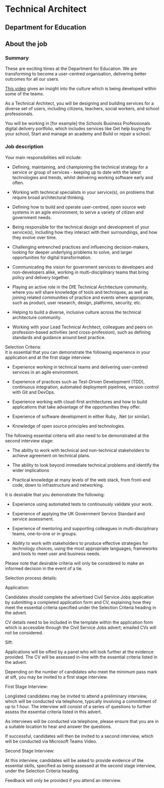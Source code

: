 # Technical Architect

## Department for Education

## About the job

### Summary

These are exciting times at the Department for Education. We are transforming to become a user-centred organisation, delivering better outcomes for all our users.  
  
[This video](https://www.youtube.com/watch?v=dgS-yJKR4Z4) gives an insight into the culture which is being developed within some of the teams.  
  
As a Technical Architect, you will be designing and building services for a diverse set of users, including citizens, teachers, social workers, and school professionals.  
  
You will be working in [for example] the Schools Business Professionals digital delivery portfolio, which includes services like Get help buying for your school, Start and manage an academy and Build or repair a school.

### Job description

Your main responsibilities will include:

  

-   Defining, maintaining, and championing the technical strategy for a service or group of services - keeping up to date with the latest technologies and trends, whilst delivering working software early and often.
    

  

-   Working with technical specialists in your service(s), on problems that require broad architectural thinking.
    

  

-   Defining how to build and operate user-centred, open source web systems in an agile environment, to serve a variety of citizen and government needs.
    

  

-   Being responsible for the technical design and development of your service(s), including how they interact with their surroundings, and how they evolve over time.
    

  

-   Challenging entrenched practices and influencing decision-makers, looking for deeper underlying problems to solve, and larger opportunities for digital transformation.
    

  

-   Communicating the vision for government services to developers and non-developers alike, working in multi-disciplinary teams that bring policy and delivery together.
    

  

-   Playing an active role in the DfE Technical Architecture community, where you will share knowledge of tools and techniques, as well as joining related communities of practice and events where appropriate, such as product, user research, design, platforms, security, etc.
    

  

-   Helping to build a diverse, inclusive culture across the technical architecture community.
    

  

-   Working with your Lead Technical Architect, colleagues and peers on profession-based activities (and cross-profession), such as defining standards and guidance around best practice.
    

  
Selection Criteria:  
It is essential that you can demonstrate the following experience in your application and at the first stage interview:

-   Experience working in technical teams and delivering user-centred services in an agile environment.
    

-   Experience of practices such as Test-Driven Development (TDD), continuous integration, automated deployment pipelines, version control with Git and DevOps.
    

  

-   Experience working with cloud-first architectures and how to build applications that take advantage of the opportunities they offer.
    

  

-   Experience of software development in either Ruby, .Net (or similar).
    

  

-   Knowledge of open source principles and technologies.
    

The following essential criteria will also need to be demonstrated at the second interview stage:

-   The ability to work with technical and non-technical stakeholders to achieve agreement on technical plans.  
      
    
-   The ability to look beyond immediate technical problems and identify the wider implications  
      
    
-   Practical knowledge at many levels of the web stack, from front-end code, down to infrastructure and networking.
    

  

It is desirable that you demonstrate the following:  
  

-   Experience using automated tests to continuously validate your work.  
      
    
-   Experience of applying the UK Government Service Standard and service assessment.  
      
    
-   Experience of mentoring and supporting colleagues in multi-disciplinary teams, one-to-one or in groups.  
      
    
-   Ability to work with stakeholders to produce effective strategies for technology choices, using the most appropriate languages, frameworks and tools to meet user and business needs.
    

Please note that desirable criteria will only be considered to make an informed decision in the event of a tie.

Selection process details:

Application:

Candidates should complete the advertised Civil Service Jobs application by submitting a completed application form and CV, explaining how they meet the essential criteria specified under the Selection Criteria heading in the advert.

CV details need to be included in the template within the application form which is accessible through the Civil Service Jobs advert; emailed CVs will not be considered.

Sift:

Applications will be sifted by a panel who will look further at the evidence provided. The CV will be assessed in-line with the essential criteria listed in the advert.

Depending on the number of candidates who meet the minimum pass mark at sift, you may be invited to a first stage interview.

First Stage Interview:

Longlisted candidates may be invited to attend a preliminary interview, which will be conducted via telephone, typically involving a commitment of up to 1 hour. The interview will consist of a series of questions to further assess the essential criteria listed in this advert.

As interviews will be conducted via telephone, please ensure that you are in a suitable location to hear and answer the questions.

If successful, candidates will then be invited to a second interview, which will be conducted via Microsoft Teams Video.

Second Stage Interview:

At this interview, candidates will be asked to provide evidence of the essential skills, specified as being assessed at the second stage interview, under the Selection Criteria heading.

Feedback will only be provided if you attend an interview.